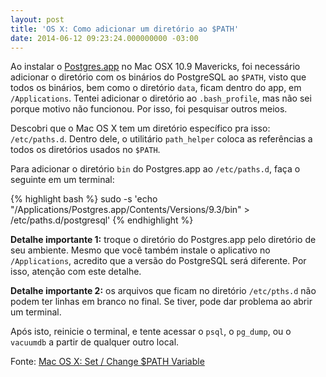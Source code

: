 ```yaml
---
layout: post
title: 'OS X: Como adicionar um diretório ao $PATH'
date: 2014-06-12 09:23:24.000000000 -03:00
---
```

Ao instalar o [Postgres.app](http://postgresapp.com/) no Mac OSX 10.9 Mavericks, foi necessário adicionar o diretório com os binários do PostgreSQL ao `$PATH`, visto que todos os binários, bem como o diretório `data`, ficam dentro do app, em `/Applications`. Tentei adicionar o diretório ao `.bash_profile`, mas não sei porque motivo não funcionou. Por isso, foi pesquisar outros meios.

Descobri que o Mac OS X tem um diretório específico pra isso: `/etc/paths.d`. Dentro dele, o utilitário `path_helper` coloca as referências a todos os diretórios usados no `$PATH`.

Para adicionar o diretório `bin` do Postgres.app ao `/etc/paths.d`, faça o seguinte em um terminal:

{% highlight bash %}
sudo -s 'echo "/Applications/Postgres.app/Contents/Versions/9.3/bin" > /etc/paths.d/postgresql'
{% endhighlight %}

**Detalhe importante 1:** troque o diretório do Postgres.app pelo diretório de seu ambiente. Mesmo que você também instale o aplicativo no `/Applications`, acredito que a versão do PostgreSQL será diferente. Por isso, atenção com este detalhe.

**Detalhe importante 2:** os arquivos que ficam no diretório `/etc/pths.d` não podem ter linhas em branco no final. Se tiver, pode dar problema ao abrir um terminal.

Após isto, reinicie o terminal, e tente acessar o `psql`, o `pg_dump`, ou o `vacuumdb` a partir de qualquer outro local.

Fonte: [Mac OS X: Set / Change $PATH Variable](http://www.cyberciti.biz/faq/appleosx-bash-unix-change-set-path-environment-variable/)
